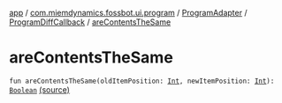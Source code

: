 [app](../../../index.md) / [com.miemdynamics.fossbot.ui.program](../../index.md) / [ProgramAdapter](../index.md) / [ProgramDiffCallback](index.md) / [areContentsTheSame](./are-contents-the-same.md)

# areContentsTheSame

`fun areContentsTheSame(oldItemPosition: `[`Int`](https://kotlinlang.org/api/latest/jvm/stdlib/kotlin/-int/index.html)`, newItemPosition: `[`Int`](https://kotlinlang.org/api/latest/jvm/stdlib/kotlin/-int/index.html)`): `[`Boolean`](https://kotlinlang.org/api/latest/jvm/stdlib/kotlin/-boolean/index.html) [(source)](https://github.com/binyot/fossbot/tree/master/app/src/main/java/com/miemdynamics/fossbot/ui/program/ProgramAdapter.kt#L77)